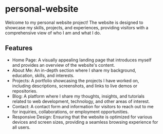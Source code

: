 # personal-website

Welcome to my personal website project! The website is designed to showcase my skills, projects, and experiences, providing visitors with a comprehensive view of who I am and what I do.

## Features

   - Home Page: A visually appealing landing page that introduces myself and provides an overview of the website's content.
   - About Me: An in-depth section where I share my background, education, skills, and interests.
   - Projects: A portfolio showcasing the projects I have worked on, including descriptions, screenshots, and links to live demos or repositories.
   - Blog: A platform where I share my thoughts, insights, and tutorials related to web development, technology, and other areas of interest.
   - Contact: A contact form and information for visitors to reach out to me for inquiries, collaborations, or employment opportunities.
   - Responsive Design: Ensuring that the website is optimized for various devices and screen sizes, providing a seamless browsing experience for all users.

